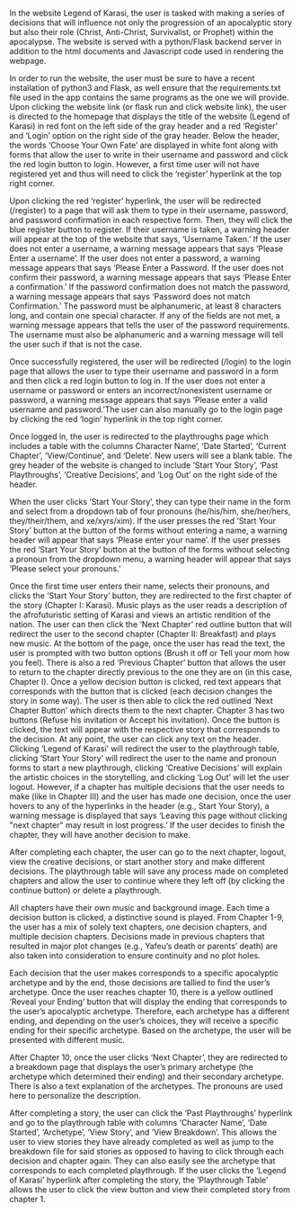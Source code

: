 In the website Legend of Karasi, the user is tasked with making a series of decisions that will influence not only the progression of an apocalyptic story but also their role (Christ, Anti-Christ, Survivalist, or Prophet) within the apocalypse. The website is served with a python/Flask backend server in addition to the html documents and Javascript code used in rendering the webpage.

In order to run the website, the user must be sure to have a recent installation of python3 and Flask, as well ensure that the requirements.txt file used in the app contains the same programs as the one we will provide. Upon clicking the website link (or flask run and click website link), the user is directed to the homepage that displays the title of the website (Legend of Karasi) in red font on the left side of the gray header and a red ‘Register’ and ‘Login’ option on the right side of the gray header. Below the header, the words ‘Choose Your Own Fate’ are displayed in white font along with forms that allow the user to write in their username and password and click the red login button to login. However, a first time user will not have registered yet and thus will need to click the ‘register’ hyperlink at the top right corner.

Upon clicking the red ‘register’ hyperlink, the user will be redirected (/register) to a page that will ask them to type in their username, password, and password confirmation in each respective form. Then, they will click the blue register button to register. If their username is taken, a warning header will appear at the top of the website that says, ‘Username Taken.’ If the user does not enter a username, a warning message appears that says ‘Please Enter a username’. If the user does not enter a password, a warning message appears that says ‘Please Enter a Password. If the user does not confirm their password, a warning message appears that says ‘Please Enter a confirmation.’ If the password confirmation does not match the password, a warning message appears that says ‘Password does not match Confirmation.’ The password must be alphanumeric, at least 8 characters long, and contain one special character. If any of the fields are not met, a warning message appears that tells the user of the password requirements. The username must also be alphanumeric and a warning message will tell the user such if that is not the case.

Once successfully registered, the user will be redirected (/login) to the login page that allows the user to type their username and password in a form and then click a red login button to log in. If the user does not enter a username or password or enters an incorrect/nonexistent username or password, a warning message appears that says ‘Please enter a valid username and password.’The user can also manually go to the login page by clicking the red ‘login’ hyperlink in the top right corner.

Once logged in, the user is redirected to the playthroughs page which includes a table with the columns Character Name’, ‘Date Started’, ‘Current Chapter’, ‘View/Continue’, and ‘Delete’. New users will see a blank table. The grey header of the website is changed to include ‘Start Your Story’,  ‘Past Playthroughs’, ‘Creative Decisions’, and ‘Log Out’ on the right side of the header.

When the user clicks ‘Start Your Story’, they can type their name in the form and select from a dropdown tab of four pronouns (he/his/him, she/her/hers, they/their/them, and xe/xyrs/xim). If the user presses the red ‘Start Your Story’ button at the button of the forms without entering a name, a warning header will appear that says ‘Please enter your name’. If the user presses the red ‘Start Your Story’ button at the button of the forms without selecting a pronoun from the dropdown menu, a warning header will appear that says ‘Please select your pronouns.’

Once the first time user enters their name, selects their pronouns, and clicks the ‘Start Your Story’ button, they are redirected to the first chapter of the story (Chapter I: Karasi). Music plays as the user reads a description of the afrofuturistic setting of Karasi and views an artistic rendition of the nation. The user can then click the ‘Next Chapter’ red outline button that will redirect the user to the second chapter (Chapter II: Breakfast) and plays new music.  At the bottom of the page, once the user has read the text, the user is prompted with two button options (Brush it off or Tell your mom how you feel). There is also a red ‘Previous Chapter’ button that allows the user to return to the chapter directly previous to the one they are on (in this case, Chapter I). Once a yellow decision button is clicked, red text appears that corresponds with the button that is clicked (each decision changes the story in some way). The user is then able to click the red outlined ‘Next Chapter Button’ which directs them to the next chapter.
Chapter 3 has two buttons (Refuse his invitation or Accept his invitation). Once the button is clicked, the text will appear with the respective story that corresponds to the decision. At any point, the user can click any text on the header. Clicking ‘Legend of Karasi’ will redirect the user to the playthrough table, clicking ‘Start Your Story’ will redirect the user to the name and pronoun forms to start a new playthrough, clicking ‘Creative Decisions’ will explain the artistic choices in the storytelling, and clicking ‘Log Out’ will let the user logout. However, if a chapter has multiple decisions that the user needs to make (like in Chapter III) and the user has made one decision, once the user hovers to any of the hyperlinks in the header (e.g., Start Your Story), a warning message is displayed that says ‘Leaving this page without clicking "next chapter" may result in lost progress.’ If the user decides to finish the chapter, they will have another decision to make.

After completing each chapter, the user can go to the next chapter, logout, view the creative decisions, or start another story and make different decisions. The playthrough table will save any process made on completed chapters and allow the user to continue where they left off (by clicking the continue button) or delete a playthrough.

All chapters have their own music and background image. Each time a decision button is clicked, a distinctive sound is played. From Chapter 1-9, the user has a mix of solely text chapters, one decision chapters, and multiple decision chapters. Decisions made in previous chapters that resulted in major plot changes (e.g., Yafeu’s death or parents’ death) are also taken into consideration to ensure continuity and no plot holes.

Each decision that the user makes corresponds to a specific apocalyptic archetype and by the end, those decisions are tallied to find the user’s archetype. Once the user reaches chapter 10, there is a yellow outlined ‘Reveal your Ending’ button that will display the ending that corresponds to the user’s apocalyptic archetype. Therefore, each archetype has a different ending, and depending on the user’s choices, they will receive a specific ending for their specific archetype. Based on the archetype, the user will be presented with different music.

After Chapter 10, once the user clicks ‘Next Chapter’, they are redirected to a breakdown page that displays the user’s primary archetype (the archetype which determined their ending) and their secondary archetype. There is also a text explanation of the archetypes. The pronouns are used here to personalize the description.

After completing a story, the user can click the ‘Past Playthroughs’ hyperlink and go to the playthrough table with columns ‘Character Name’, ‘Date Started’, ‘Archetype’, ‘View Story’, and ‘View Breakdown’. This allows the user to view stories they have already completed as well as jump to the breakdown file for said stories as opposed to having to click through each decision and chapter again. They can also easily see the archetype that corresponds to each completed playthrough. If the user clicks the ‘Legend of Karasi’ hyperlink after completing the story, the ‘Playthrough Table’ allows the user to click the view button and view their completed story from chapter 1.
